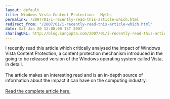 ```yaml
---
layout: default
title: Windows Vista Content Protection - Myths
permalink: /2007/01/i-recently-read-this-article-which.html
redirect_from: "/2007/01/i-recently-read-this-article-which.html"
date: Sat Jan 20 12:08:00 IST 2007
sharingURL: http://blog.sangupta.com/2007/01/i-recently-read-this-article-which.html
---
```

<div>
    I recently read this article which critically analysed the impact of Windows Vista Content Protection, a content protection mechanism introduced in the going to be released version of the Windows operating system called Vista, in detail.
    <br>
    <br>The article makes an interesting read and is an in-depth source of information about the impact it can have on the computing industry.
    <br>
    <br>
    <a href="http://www.cs.auckland.ac.nz/%7Epgut001/pubs/vista_cost.txt">Read the complete article here.</a>
</div>
